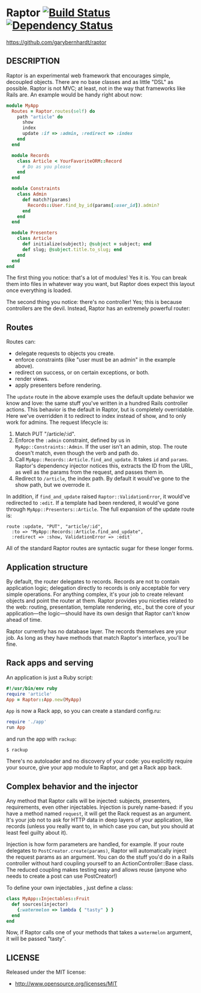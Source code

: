 # Raptor [![Build Status](https://secure.travis-ci.org/garybernhardt/raptor.png)](http://travis-ci.org/garybernhardt/raptor) [![Dependency Status](https://gemnasium.com/garybernhardt/raptor.png)](https://gemnasium.com/garybernhardt/raptor)

https://github.com/garybernhardt/raptor

## DESCRIPTION

Raptor is an experimental web framework that encourages simple, decoupled objects. There are no base classes and as little "DSL" as possible. Raptor is not MVC; at least, not in the way that frameworks like Rails are. An example would be handy right about now:

```ruby
module MyApp
  Routes = Raptor.routes(self) do
    path "article" do
      show
      index
      update :if => :admin, :redirect => :index
    end
  end

  module Records
    class Article < YourFavoriteORM::Record
      # Do as you please
    end
  end

  module Constraints
    class Admin
      def match?(params)
        Records::User.find_by_id(params[:user_id]).admin?
      end
    end
  end

  module Presenters
    class Article
      def initialize(subject); @subject = subject; end
      def slug; @subject.title.to_slug; end
    end
  end
end
```

The first thing you notice: that's a lot of modules! Yes it is. You can break them into files in whatever way you want, but Raptor does expect this layout once everything is loaded.

The second thing you notice: there's no controller! Yes; this is because controllers are the devil. Instead, Raptor has an extremely powerful router:

## Routes

Routes can:

- delegate requests to objects you create.
- enforce constraints (like "user must be an admin" in the example above).
- redirect on success, or on certain exceptions, or both.
- render views.
- apply presenters before rendering.

The `update` route in the above example uses the default update behavior we know and love: the same stuff you've written in a hundred Rails controller actions. This behavior is the default in Raptor, but is completely overridable. Here we've overridden it to redirect to index instead of show, and to only work for admins. The request lifecycle is:

1. Match PUT "/article/:id".
1. Enforce the `:admin` constraint, defined by us in `MyApp::Constraints::Admin`. If the user isn't an admin, stop. The route doesn't match, even though the verb and path do.
1. Call `MyApp::Records::Article.find_and_update`. It takes `id` and `params`. Raptor's dependency injector notices this, extracts the ID from the URL, as well as the params from the request, and passes them in.
1. Redirect to `/article`, the index path. By default it would've gone to the show path, but we overrode it.

In addition, if `find_and_update` raised `Raptor::ValidationError`, it would've redirected to `:edit`. If a template had been rendered, it would've gone through `MyApp::Presenters::Article`. The full expansion of the update route is:

    route :update, "PUT", "article/:id",
      :to => "MyApp::Records::Article.find_and_update",
      :redirect => :show, ValidationError => :edit`

All of the standard Raptor routes are syntactic sugar for these longer forms.

## Application structure

By default, the router delegates to records. Records are not to contain application logic; delegation directly to records is only acceptable for very simple operations. For anything complex, it's your job to create relevant objects and point the router at them. Raptor provides you niceties related to the web: routing, presentation, template rendering, etc., but the core of your application&mdash;the logic&mdash;should have its own design that Raptor can't know ahead of time.

Raptor currently has no database layer. The records themselves are your job. As long as they have methods that match Raptor's interface, you'll be fine.

## Rack apps and serving

An application is just a Ruby script:

```ruby
#!/usr/bin/env ruby
require 'article'
App = Raptor::App.new(MyApp)
```

`App` is now a Rack app, so you can create a standard config.ru:

```ruby
require './app'
run App
```

and run the app with `rackup`:

```
$ rackup
```

There's no autoloader and no discovery of your code: you explicitly require your source, give your app module to Raptor, and get a Rack app back.

## Complex behavior and the injector

Any method that Raptor calls will be injected: subjects, presenters, requirements, even other injectables. Injection is purely name-based: if you have a method named `request`, it will get the Rack request as an argument. It's your job not to ask for HTTP data in deep layers of your application, like records (unless you really want to, in which case you can, but you should at least feel guilty about it).

Injection is how form parameters are handled, for example. If your route delegates to `PostCreator.create(params)`, Raptor will automatically inject the request params as an argument. You can do the stuff you'd do in a Rails controller without hard coupling yourself to an ActionController::Base class. The reduced coupling makes testing easy and allows reuse (anyone who needs to create a post can use PostCreator!)

To define your own injectables , just define a class:

```ruby
class MyApp::Injectables::Fruit
  def sources(injector)
    {:watermelon => lambda { "tasty" } }
  end
end
```

Now, if Raptor calls one of your methods that takes a `watermelon` argument, it will be passed "tasty".

## LICENSE

Released under the MIT license:

* http://www.opensource.org/licenses/MIT


